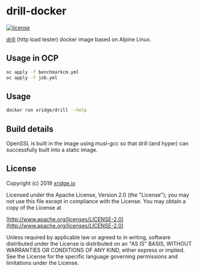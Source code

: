 # drill-docker

[![license](https://img.shields.io/badge/License-Apache%202.0-blue.svg)](https://www.apache.org/licenses/LICENSE-2.0)

[drill](https://github.com/fcsonline/drill) (http load tester) docker image based on Alpine Linux.


## Usage in OCP
```bash
oc apply -f benchmarkcm.yml
oc apply -f job.yml
```




## Usage
```bash
docker run xridge/drill --help
```

## Build details
OpenSSL is built in the image using musl-gcc so that drill (and hyper) can
successfully built into a static image.

## License
Copyright (c) 2019 [xridge.io](https://xridge.io)

Licensed under the Apache License, Version 2.0 (the "License");
you may not use this file except in compliance with the License.
You may obtain a copy of the License at

[http://www.apache.org/licenses/LICENSE-2.0](http://www.apache.org/licenses/LICENSE-2.0)

Unless required by applicable law or agreed to in writing, software
distributed under the License is distributed on an "AS IS" BASIS,
WITHOUT WARRANTIES OR CONDITIONS OF ANY KIND, either express or implied.
See the License for the specific language governing permissions and
limitations under the License.
